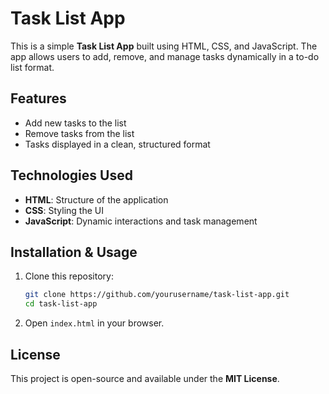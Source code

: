 # Task List App

This is a simple **Task List App** built using HTML, CSS, and JavaScript. The app allows users to add, remove, and manage tasks dynamically in a to-do list format.

## Features
- Add new tasks to the list
- Remove tasks from the list
- Tasks displayed in a clean, structured format

## Technologies Used
- **HTML**: Structure of the application
- **CSS**: Styling the UI
- **JavaScript**: Dynamic interactions and task management

## Installation & Usage
1. Clone this repository:
   ```sh
   git clone https://github.com/yourusername/task-list-app.git
   cd task-list-app
   ```
2. Open `index.html` in your browser.

## License
This project is open-source and available under the **MIT License**.

